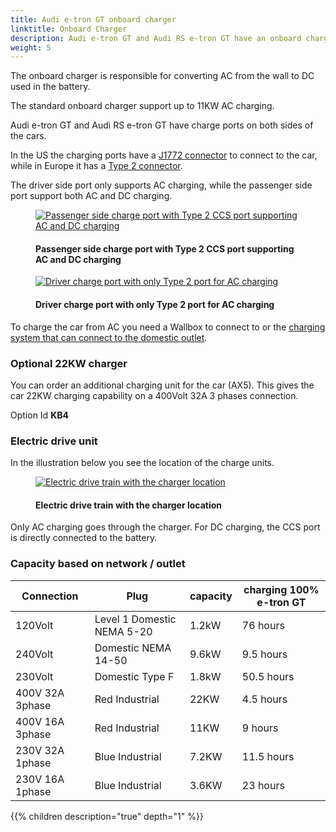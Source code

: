 ```yaml
---
title: Audi e-tron GT onboard charger
linktitle: Onboard Charger
description: Audi e-tron GT and Audi RS e-tron GT have an onboard charger for level 1 and level 2 charging.
weight: 5
---
```

<!-- markdownlint-disable MD033 -->
The onboard charger is responsible for converting AC from the wall to DC used in the battery.

The standard onboard charger support up to 11KW AC charging.

Audi e-tron GT and Audi RS e-tron GT have charge ports on both sides of the cars.

In the US the charging ports have a [J1772 connector](https://en.wikipedia.org/wiki/SAE_J1772) to connect to the car, while in Europe it has a [Type 2 connector](https://en.wikipedia.org/wiki/Type_2_connector).

The driver side port only supports AC charging, while the passenger side port support both AC and DC charging.

<figure>
    <a href="https://media.electrichasgoneaudi.net/multimedia/models/e-tron-gt/technology/lockingsystems/chargeport_right.jpg">
        <img src="https://media.electrichasgoneaudi.net/multimedia/models/e-tron-gt/technology/lockingsystems/chargeport_rights.jpg"
        alt="Passenger side charge port with Type 2 CCS port supporting AC and DC charging" title="Passenger side charge port with Type 2 CCS port supporting AC and DC charging">
    </a>
    <figcaption><h4>Passenger side charge port with Type 2 CCS port supporting AC and DC charging</h4></figcaption>
</figure>

<figure>
    <a href="https://media.electrichasgoneaudi.net/multimedia/models/e-tron-gt/technology/lockingsystems/chargeport_left2.jpg">
        <img src="https://media.electrichasgoneaudi.net/multimedia/models/e-tron-gt/technology/lockingsystems/chargeport_left2s.jpg"
        alt="Driver charge port with only Type 2 port for AC charging" title="Driver charge port with only Type 2 port for AC charging">
    </a>
    <figcaption><h4>Driver charge port with only Type 2 port for AC charging</h4></figcaption>
</figure>

To charge the car from AC you need a Wallbox to connect to or the [charging system that can connect to the domestic outlet](../chargingsystem).

### Optional 22KW charger

You can order an additional charging unit for the car (AX5). This gives the car 22KW charging capability on a 400Volt 32A 3 phases connection.

Option Id **KB4**

### Electric drive unit

In the illustration below you see the location of the charge units.

<figure>
    <a href="https://media.electrichasgoneaudi.net/multimedia/models/e-tron-gt/technology/lockingsystems/electricdrivetrain.jpg">
        <img src="https://media.electrichasgoneaudi.net/multimedia/models/e-tron-gt/technology/lockingsystems/electricdrivetrains.jpg"
        alt="Electric drive train with the charger location" title="Electric drive train with the charger location">
    </a>
    <figcaption><h4>Electric drive train with the charger location</h4></figcaption>
</figure>

 Only AC charging goes through the charger. For DC charging, the CCS port is directly connected to the battery.

### Capacity based on network / outlet

| Connection | Plug  | capacity | charging 100%  e-tron GT |
| ------| ------| ---- |------- |
| 120Volt | Level 1 Domestic NEMA 5-20 | 1.2kW |  76 hours |
| 240Volt | Domestic NEMA 14-50 | 9.6kW |  9.5 hours |
| 230Volt | Domestic Type F | 1.8kW |  50.5 hours |
| 400V 32A 3phase | Red Industrial |  22KW | 4.5 hours |
| 400V 16A 3phase | Red Industrial |  11KW | 9 hours |
| 230V 32A 1phase | Blue Industrial |  7.2KW | 11.5 hours |
| 230V 16A 1phase | Blue Industrial |  3.6KW | 23 hours |


{{% children description="true" depth="1" %}}
